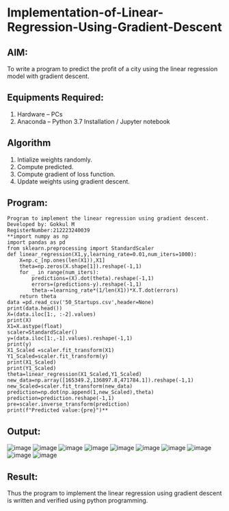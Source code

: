 # Implementation-of-Linear-Regression-Using-Gradient-Descent

## AIM:
To write a program to predict the profit of a city using the linear regression model with gradient descent.

## Equipments Required:
1. Hardware – PCs
2. Anaconda – Python 3.7 Installation / Jupyter notebook

## Algorithm
1. Intialize weights randomly. 
2. Compute predicted.
3. Compute gradient of loss function. 
4. Update weights using gradient descent.


## Program:
```
Program to implement the linear regression using gradient descent.
Developed by: Gokkul M
RegisterNumber:212223240039
**import numpy as np
import pandas as pd
from sklearn.preprocessing import StandardScaler
def linear_regression(X1,y,learning_rate=0.01,num_iters=1000):
    X=np.c_[np.ones(len(X1)),X1]
    theta=np.zeros(X.shape[1]).reshape(-1,1)
    for _ in range(num_iters):
        predictions=(X).dot(theta).reshape(-1,1)
        errors=(predictions-y).reshape(-1,1)
        theta-=learning_rate*(1/len(X1))*X.T.dot(errors)
    return theta
data =pd.read_csv('50_Startups.csv',header=None)
print(data.head())
X=(data.iloc[1:, :-2].values)
print(X)
X1=X.astype(float)
scaler=StandardScaler()
y=(data.iloc[1:,-1].values).reshape(-1,1)
print(y)
X1_Scaled =scaler.fit_transform(X1)
Y1_Scaled=scaler.fit_transform(y)
print(X1_Scaled)
print(Y1_Scaled)
theta=linear_regression(X1_Scaled,Y1_Scaled)
new_data=np.array([165349.2,136897.8,471784.1]).reshape(-1,1)
new_Scaled=scaler.fit_transform(new_data)
prediction=np.dot(np.append(1,new_Scaled),theta)
prediction=prediction.reshape(-1,1)
pre=scaler.inverse_transform(prediction)
print(f"Predicted value:{pre}")**
```

## Output:
![image](https://github.com/Gokkul-M/Implementation-of-Linear-Regression-Using-Gradient-Descent/assets/144870543/42c1fe32-4cda-4cc3-9ff3-a575050fc8bd)
![image](https://github.com/Gokkul-M/Implementation-of-Linear-Regression-Using-Gradient-Descent/assets/144870543/fdf13a10-f3b1-4750-9a6c-093f7a49b742)
![image](https://github.com/Gokkul-M/Implementation-of-Linear-Regression-Using-Gradient-Descent/assets/144870543/fd030c46-6a2f-4305-8d39-b4edc3f066e8)
![image](https://github.com/Gokkul-M/Implementation-of-Linear-Regression-Using-Gradient-Descent/assets/144870543/ec407468-8b10-43a2-a34a-92acb80bc067)
![image](https://github.com/Gokkul-M/Implementation-of-Linear-Regression-Using-Gradient-Descent/assets/144870543/032b49a4-7666-448a-ac97-4f6c85083bfd)
![image](https://github.com/Gokkul-M/Implementation-of-Linear-Regression-Using-Gradient-Descent/assets/144870543/85eb9052-7a04-4113-83eb-5d0299aea768)
![image](https://github.com/Gokkul-M/Implementation-of-Linear-Regression-Using-Gradient-Descent/assets/144870543/ece933db-27dc-4329-bdaa-b96c303ea8bd)
![image](https://github.com/Gokkul-M/Implementation-of-Linear-Regression-Using-Gradient-Descent/assets/144870543/c9678e45-c7da-431a-ade5-6a0b5b6bfc3e)
![image](https://github.com/Gokkul-M/Implementation-of-Linear-Regression-Using-Gradient-Descent/assets/144870543/05e2a581-da82-42ae-9b97-cd5eb94e238b)
![image](https://github.com/Gokkul-M/Implementation-of-Linear-Regression-Using-Gradient-Descent/assets/144870543/3749a682-abd7-4210-832d-c4caedb483d0)

## Result:
Thus the program to implement the linear regression using gradient descent is written and verified using python programming.
